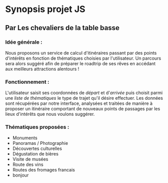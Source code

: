 # Synopsis projet JS
## **Par Les chevaliers de la table basse**
### Idée générale :
Nous proposons un service de calcul d'itinéraires passant par des points d'intérêts en fonction de thématiques choisies par l'utilisateur. Un parcours sera alors suggéré afin de préparer le roadtrip de ses rêves en accédant aux meilleurs attractions alentours !
### Fonctionnement :
L'utilisateur saisit ses coordonnées de *départ* et d'*arrivée* puis choisit parmi une *liste de thématiques* le type de trajet qu'il désire effectuer. Les données sont récupérées par notre interface, analysées et traitées de manière à proposer un itinéraire comportant de nouveaux points de passages par les lieux d'intérêts que nous voulons suggérer.
### Thématiques proposées :
* Monuments
* Panoramas / Photographie
* Découvertes culturelles
* Dégustation de bières
* Visite de musées
* Route des vins
* Routes des fromages francais
* bonjour
